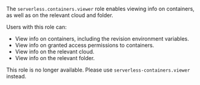 The `serverless.containers.viewer` role enables viewing info on containers, as well as on the relevant cloud and folder.

Users with this role can:
* View info on containers, including the revision environment variables.
* View info on granted access permissions to containers.
* View info on the relevant cloud.
* View info on the relevant folder.

This role is no longer available. Please use `serverless-containers.viewer` instead.